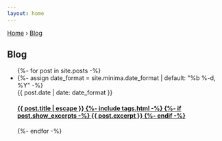 ```yaml
---
layout: home
---
```


<div class="center-container px-1">
  <div class="text-size-9" >
    <a href="{{ "/" | absolute_url }}">Home</a> › <a href="{{ "/blog" | absolute_url }}">Blog</a>
  </div>
    <h2>Blog</h2>
    <ul class="no-bullets items-separator">
        {%- for post in site.posts -%}
        <li>
            {%- assign date_format = site.minima.date_format | default: "%b %-d, %Y" -%}
            <div class="italic text-size-9">
                <span>{{ post.date | date: date_format }}</span>
            </div>
            <h4>
                <a href="{{ post.url | relative_url }}">
                    <span class="block">{{ post.title | escape }}</span>
                    {%- include tags.html -%}
                    {%- if post.show_excerpts -%}
                    <span class="excerpt italic text-size-9 text-normal">
                        {{ post.excerpt }}
                    </span>
                    {%- endif -%}
                </a>
            </h4>
        </li>
        {%- endfor -%}
    </ul>
</div>
